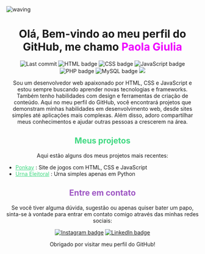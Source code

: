 ![waving](https://capsule-render.vercel.app/api?type=waving&height=200&text=&fontAlign=80&fontAlignY=40&color=gradient)
<h1 align="center">Olá, Bem-vindo ao meu perfil do GitHub, me chamo <span style="color:#ee00ff;">Paola Giulia</span> </h1>

<p align="center">

  <img src="https://img.shields.io/github/last-commit/Otapat/ponkay?style=flat" alt="Last commit" />
  <img src="https://img.shields.io/badge/-HTML-e34f26?style=flat&logo=html5&logoColor=white" alt="HTML badge" />
  <img src="https://img.shields.io/badge/-CSS-1572b6?style=flat&logo=css3&logoColor=white" alt="CSS badge" />
  <img src="https://img.shields.io/badge/-JavaScript-f7df1e?style=flat&logo=javascript&logoColor=white" alt="JavaScript badge" />
  <img src="https://img.shields.io/badge/-PHP-8892BF?style=flat&logo=php&logoColor=white" alt="PHP badge" />
  <img src="https://img.shields.io/badge/-MySQL-4479A1?style=flat&logo=mysql&logoColor=white" alt="MySQL badge" />
  <img src = "https://aleen42.github.io/badges/src/illustrator.svg">
</p>


<p align="center">Sou um desenvolvedor web apaixonado por HTML, CSS e JavaScript e estou sempre buscando aprender novas tecnologias e frameworks. Também tenho habilidades com design e ferramentas de criação de conteúdo. Aqui no meu perfil do GitHub, você encontrará projetos que demonstram minhas habilidades em desenvolvimento web, desde sites simples até aplicações mais complexas. Além disso, adoro compartilhar meus conhecimentos e ajudar outras pessoas a crescerem na área.</p>

<h2 align="center" style ='color:#40d982'>Meus projetos</h2>

<p align="center">Aqui estão alguns dos meus projetos mais recentes:</p>

<ul>
  <li><a style ='color:#40d982' href="https://github.com/Otapat/Ponkay">Ponkay</a> : Site de jogos com HTML, CSS e JavaScript</li>
  <li><a style ='color:#40d982' href="https://github.com/Otapat/URNA-ELEITORAL">Urna Eleitoral</a> : Urna simples apenas em Python</li>
  
</ul>

<h2 align="center" style ='color:#9d55c3;'>Entre em contato</h2>

<p align="center">Se você tiver alguma dúvida, sugestão ou apenas quiser bater um papo, sinta-se à vontade para entrar em contato comigo através das minhas redes sociais:</p>

<p align="center">
<a href="https://www.instagram.com/paola_giulia/"><img src="https://img.shields.io/badge/-Instagram-E4405F?style=flat&logo=instagram&logoColor=white" alt="Instagram badge" /></a>
  <a href="[link_para_perfil_no_linkedin]"><img src="https://img.shields.io/badge/-LinkedIn-0077B5?style=flat&logo=linkedin&logoColor=white" alt="LinkedIn badge" /></a>
  
</p>

<p align="center">Obrigado por visitar meu perfil do GitHub!</p>

